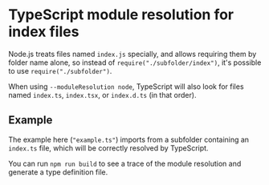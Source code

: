 # TypeScript module resolution for index files

Node.js treats files named `index.js` specially, and allows requiring them by folder name alone,
so instead of `require("./subfolder/index")`, it's possible to use `require("./subfolder")`.

When using `--moduleResolution node`, TypeScript will also look for files named `index.ts`, `index.tsx`, or `index.d.ts` (in that order).

## Example

The example here (`"example.ts"`) imports from a subfolder containing an `index.ts` file, which will be correctly resolved by TypeScript.

You can run `npm run build` to see a trace of the module resolution and generate a type definition file.
